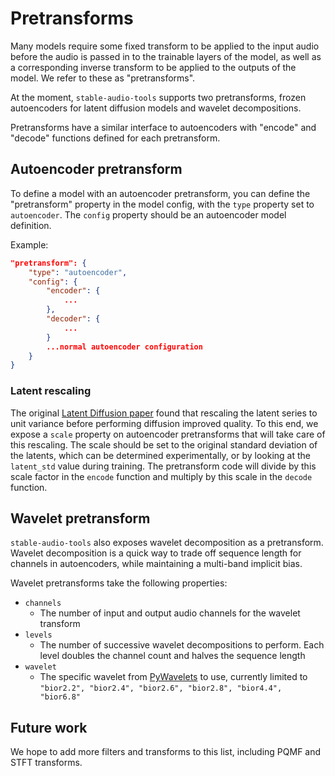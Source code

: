 # Pretransforms
Many models require some fixed transform to be applied to the input audio before the audio is passed in to the trainable layers of the model, as well as a corresponding inverse transform to be applied to the outputs of the model. We refer to these as "pretransforms".

At the moment, `stable-audio-tools` supports two pretransforms, frozen autoencoders for latent diffusion models and wavelet decompositions.

Pretransforms have a similar interface to autoencoders with "encode" and "decode" functions defined for each pretransform.

## Autoencoder pretransform
To define a model with an autoencoder pretransform, you can define the "pretransform" property in the model config, with the `type` property set to `autoencoder`. The `config` property should be an autoencoder model definition.

Example:
```json
"pretransform": {
    "type": "autoencoder",
    "config": {
        "encoder": {
            ...
        },
        "decoder": {
            ...
        }
        ...normal autoencoder configuration
    }
}
```

### Latent rescaling
The original [Latent Diffusion paper](https://arxiv.org/abs/2112.10752) found that rescaling the latent series to unit variance before performing diffusion improved quality. To this end, we expose a `scale` property on autoencoder pretransforms that will take care of this rescaling. The scale should be set to the original standard deviation of the latents, which can be determined experimentally, or by looking at the `latent_std` value during training. The pretransform code will divide by this scale factor in the `encode` function and multiply by this scale in the `decode` function.

## Wavelet pretransform
`stable-audio-tools` also exposes wavelet decomposition as a pretransform. Wavelet decomposition is a quick way to trade off sequence length for channels in autoencoders, while maintaining a multi-band implicit bias.

Wavelet pretransforms take the following properties:

- `channels`
    - The number of input and output audio channels for the wavelet transform
- `levels`
    - The number of successive wavelet decompositions to perform. Each level doubles the channel count and halves the sequence length
- `wavelet`
    - The specific wavelet from [PyWavelets](https://pywavelets.readthedocs.io/en/latest/ref/wavelets.html) to use, currently limited to `"bior2.2", "bior2.4", "bior2.6", "bior2.8", "bior4.4", "bior6.8"`

## Future work
We hope to add more filters and transforms to this list, including PQMF and STFT transforms.